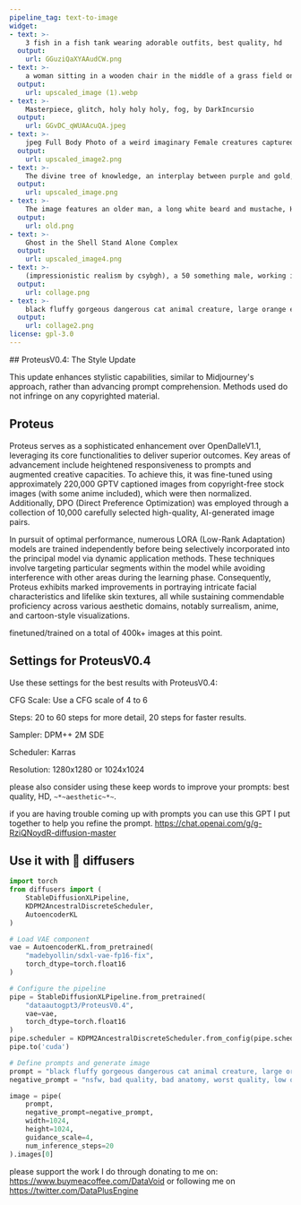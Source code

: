 ```yaml
---
pipeline_tag: text-to-image
widget:
- text: >-
    3 fish in a fish tank wearing adorable outfits, best quality, hd
  output:
    url: GGuziQaXYAAudCW.png 
- text: >-
    a woman sitting in a wooden chair in the middle of a grass field on a farm, moonlight, best quality, hd, anime art
  output:
    url: upscaled_image (1).webp 
- text: >-
    Masterpiece, glitch, holy holy holy, fog, by DarkIncursio 
  output:
    url: GGvDC_qWUAAcuQA.jpeg
- text: >-
    jpeg Full Body Photo of a weird imaginary Female creatures captured on celluloid film, (((ghost))),heavy rain, thunder, snow, water's surface, night, expressionless, Blood, Japan God,(school), Ultra Realistic, ((Scary)),looking at camera, screem, plaintive cries, Long claws, fangs, scales,8k, HDR, 500px, mysterious and ornate digital art, photic, intricate, fantasy aesthetic.
  output:
    url: upscaled_image2.png
- text: >-
    The divine tree of knowledge, an interplay between purple and gold, floats in the void of the sea of quanta, the tree is made of crystal, the void is made of nothingness, strong contrast, dim lighting, beautiful and surreal scene. wide shot
  output:
    url: upscaled_image.png
- text: >-
    The image features an older man, a long white beard and mustache, He has a stern expression, giving the impression of a wise and experienced individual. The mans beard and mustache are prominent, adding to his distinguished appearance. The close-up shot of the mans face emphasizes his facial features and the intensity of his gaze.
  output:
    url: old.png
- text: >-
    Ghost in the Shell Stand Alone Complex 
  output:
    url: upscaled_image4.png
- text: >-
    (impressionistic realism by csybgh), a 50 something male, working in banking, very short dyed dark curly balding hair, Afro-Asiatic ancestry, talks a lot but listens poorly, stuck in the past, wearing a suit, he has a certain charm, bronze skintone, sitting in a bar at night, he is smoking and feeling cool, drunk on plum wine, masterpiece, 8k, hyper detailed, smokey ambiance, perfect hands AND fingers
  output:
    url: collage.png
- text: >-
    black fluffy gorgeous dangerous cat animal creature, large orange eyes, big fluffy ears, piercing gaze, full moon, dark ambiance, best quality, extremely detailed
  output:
    url: collage2.png
license: gpl-3.0
---
```

<Gallery />
## ProteusV0.4: The Style Update

This update enhances stylistic capabilities, similar to Midjourney's approach, rather than advancing prompt comprehension. Methods used do not infringe on any copyrighted material.

## Proteus

Proteus serves as a sophisticated enhancement over OpenDalleV1.1, leveraging its core functionalities to deliver superior outcomes. Key areas of advancement include heightened responsiveness to prompts and augmented creative capacities. To achieve this, it was fine-tuned using approximately 220,000 GPTV captioned images from copyright-free stock images (with some anime included), which were then normalized. Additionally, DPO (Direct Preference Optimization) was employed through a collection of 10,000 carefully selected high-quality, AI-generated image pairs.

In pursuit of optimal performance, numerous LORA (Low-Rank Adaptation) models are trained independently before being selectively incorporated into the principal model via dynamic application methods. These techniques involve targeting particular segments within the model while avoiding interference with other areas during the learning phase. Consequently, Proteus exhibits marked improvements in portraying intricate facial characteristics and lifelike skin textures, all while sustaining commendable proficiency across various aesthetic domains, notably surrealism, anime, and cartoon-style visualizations.

finetuned/trained on a total of 400k+ images at this point.



## Settings for ProteusV0.4

Use these settings for the best results with ProteusV0.4:

CFG Scale: Use a CFG scale of 4 to 6

Steps: 20 to 60 steps for more detail, 20 steps for faster results.

Sampler: DPM++ 2M SDE

Scheduler: Karras

Resolution: 1280x1280 or 1024x1024

please also consider using these keep words to improve your prompts:
best quality, HD, `~*~aesthetic~*~`. 

if you are having trouble coming up with prompts you can use this GPT I put together to help you refine the prompt. https://chat.openai.com/g/g-RziQNoydR-diffusion-master

## Use it with 🧨 diffusers
```python
import torch
from diffusers import (
    StableDiffusionXLPipeline, 
    KDPM2AncestralDiscreteScheduler,
    AutoencoderKL
)

# Load VAE component
vae = AutoencoderKL.from_pretrained(
    "madebyollin/sdxl-vae-fp16-fix", 
    torch_dtype=torch.float16
)

# Configure the pipeline
pipe = StableDiffusionXLPipeline.from_pretrained(
    "dataautogpt3/ProteusV0.4", 
    vae=vae,
    torch_dtype=torch.float16
)
pipe.scheduler = KDPM2AncestralDiscreteScheduler.from_config(pipe.scheduler.config)
pipe.to('cuda')

# Define prompts and generate image
prompt = "black fluffy gorgeous dangerous cat animal creature, large orange eyes, big fluffy ears, piercing gaze, full moon, dark ambiance, best quality, extremely detailed"
negative_prompt = "nsfw, bad quality, bad anatomy, worst quality, low quality, low resolutions, extra fingers, blur, blurry, ugly, wrongs proportions, watermark, image artifacts, lowres, ugly, jpeg artifacts, deformed, noisy image"

image = pipe(
    prompt, 
    negative_prompt=negative_prompt, 
    width=1024,
    height=1024,
    guidance_scale=4,
    num_inference_steps=20
).images[0]
```

please support the work I do through donating to me on: 
https://www.buymeacoffee.com/DataVoid
or following me on
https://twitter.com/DataPlusEngine